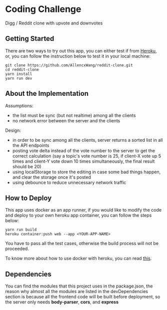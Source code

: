 # Coding Challenge 

Digg / Reddit clone with upvote and downvotes

## Getting Started

There are two ways to try out this app, you can either test if from [Heroku](https://carousell-home-work.herokuapp.com/), or, you can follow the instruction below to test it in your local machine:

```
git clone https://github.com/AllencxWang/reddit-clone.git
cd reddit-clone
yarn install
yarn run dev
```

## About the Implementation

Assumptions:
- the list must be sync (but not realtime) among all the clients 
- no network error between the server and the clients

Design:
- in order to be sync among all the clients, server returns a sorted list in all the API endpoints
- posting vote delta instead of the vote number to the server to get the correct calculation (say a topic's vote number is 25, if client-X vote up 5 times and client-Y vote down 10 times simultaneously, the final result should be 20)
- using localStorage to store the editing in case some bad things happen, and clear the storage once it's posted
- using debounce to reduce unnecessary network traffic

## How to Deploy

This app uses docker as an app runner, if you would like to modify the code and deploy to your own heroku app container, you can follow the steps below:

```
yarn run build
heroku container:push web --app <YOUR-APP-NAME>
```

You have to pass all the test cases, otherwise the build process will not be proceeded.

To know more about how to use docker with heroku, you can read [this](https://devcenter.heroku.com/articles/container-registry-and-runtime).

## Dependencies
You can find the modules that this project uses in the package.json, the reason why almost all the modules are listed in the devDependencies section is because all the frontend code will be built before deployment, so the server only needs **body-parser**, **cors**, and **express**